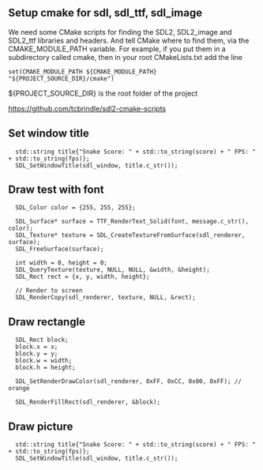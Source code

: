 ## Setup cmake for sdl, sdl_ttf, sdl_image
  We need some CMake scripts for finding the SDL2, SDL2_image and SDL2_ttf libraries and headers.
  And tell CMake where to find them, via the CMAKE_MODULE_PATH variable. For example, if you put them in a subdirectory called cmake, then in your root CMakeLists.txt add the line
```
set(CMAKE_MODULE_PATH ${CMAKE_MODULE_PATH} "${PROJECT_SOURCE_DIR}/cmake")
```
${PROJECT_SOURCE_DIR} is the root folder of the project

https://github.com/tcbrindle/sdl2-cmake-scripts

## Set window title
```
  std::string title{"Snake Score: " + std::to_string(score) + " FPS: " + std::to_string(fps)};
  SDL_SetWindowTitle(sdl_window, title.c_str());
```

## Draw test with font
```
  SDL_Color color = {255, 255, 255};
  
  SDL_Surface* surface = TTF_RenderText_Solid(font, message.c_str(), color);
  SDL_Texture* texture = SDL_CreateTextureFromSurface(sdl_renderer, surface); 
  SDL_FreeSurface(surface);

  int width = 0, height = 0;
  SDL_QueryTexture(texture, NULL, NULL, &width, &height);
  SDL_Rect rect = {x, y, width, height};

  // Render to screen
  SDL_RenderCopy(sdl_renderer, texture, NULL, &rect);
```

## Draw rectangle
```
  SDL_Rect block;
  block.x = x;
  block.y = y;
  block.w = width;
  block.h = height;

  SDL_SetRenderDrawColor(sdl_renderer, 0xFF, 0xCC, 0x00, 0xFF); // orange

  SDL_RenderFillRect(sdl_renderer, &block);
```

## Draw picture
```
  std::string title{"Snake Score: " + std::to_string(score) + " FPS: " + std::to_string(fps)};
  SDL_SetWindowTitle(sdl_window, title.c_str());
```

